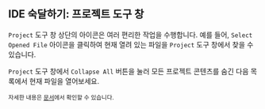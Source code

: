 ## IDE 숙달하기: 프로젝트 도구 창

<span class="control">`Project`</span> 도구 창 상단의 아이콘은 여러 편리한 작업을 수행합니다. 예를 들어, <span class="control">`Select Opened File`</span> 아이콘을 클릭하여 현재 열려 있는 파일을 <span class="control">`Project`</span> 도구 창에서 찾을 수 있습니다.

<span class="control">`Project`</span> 도구 창에서 <span class="control">`Collapse All`</span> 버튼을 눌러 모든 프로젝트 콘텐츠를 숨긴 다음 목록에서 현재 파일을 열어보세요.

<sub> 자세한 내용은 
<a href="https://www.jetbrains.com/help/idea/project-tool-window.html#title_bar_buttons">
문서</a>에서 확인할 수 있습니다.</sub>